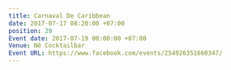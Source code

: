```yaml
---
title: Carnaval De Caribbean
date: 2017-07-17 08:20:00 +07:00
position: 29
Event date: 2017-07-19 00:00:00 +07:00
Venue: Nê Cocktailbar
Event URL: https://www.facebook.com/events/254926351660347/
---
```


